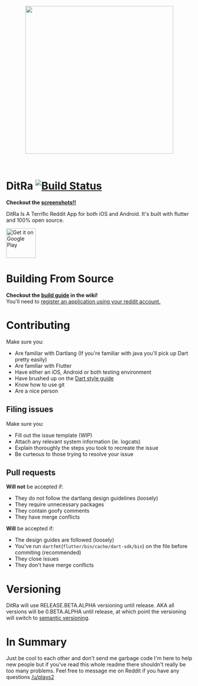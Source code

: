 <p align="center">
  <img src="https://github.com/TheNightmanCodeth/DitRa/raw/master/assets/banner.svg?sanitize=true" width=400/>
</p>  
</br>

# DitRa    [![Build Status](https://travis-ci.com/TheNightmanCodeth/DitRa.svg?branch=master)](https://travis-ci.com/TheNightmanCodeth/DitRa)

**Checkout the [screenshots!!](https://github.com/TheNightmanCodeth/DitRa/tree/master/graphics/screenshots)**

DitRa Is A Terrific Reddit App for both iOS and Android. It's built with flutter and 100% open source. 

<a href="https://play.google.com/store/apps/details?id=nmc.flutter.ditra">
    <img alt="Get it on Google Play"
        height="80"
        src="https://play.google.com/intl/en_us/badges/images/generic/en_badge_web_generic.png" />
</a>

# Building From Source

**Checkout the [build guide](https://github.com/TheNightmanCodeth/DitRa/wiki/Building) in the wiki!**  
You'll need to [register an application using your reddit account.](https://github.com/reddit-archive/reddit/wiki/OAuth2)

# Contributing
Make sure you:  

* Are familiar with Dartlang (If you're familiar with java you'll pick up Dart pretty easily)  
* Are familiar with Flutter  
* Have either an iOS, Android or both testing environment   
* Have brushed up on the [Dart style guide](https://www.dartlang.org/guides/language/effective-dart/style)  
* Know how to use git   
* Are a nice person  

## Filing issues
Make sure you:

* Fill out the issue template (WIP)
* Attach any relevant system information (ie. logcats)
* Explain thoroughly the steps you took to recreate the issue
* Be curteous to those trying to resolve your issue

## Pull requests

**Will not** be accepted if:

* They do not follow the dartlang design guidelines (loosely)
* They require unnecessary packages
* They contain goofy comments
* They have merge conflicts

**Will** be accepted if:  

* The design guides are followed (loosely)
* You've run `dartfmt`(`flutter/bin/cache/dart-sdk/bin`) on the file before commiting (recommended)
* They close issues 
* They don't have merge conflicts

# Versioning
DitRa will use RELEASE.BETA.ALPHA versioning until release. AKA all versions will be 0.BETA.ALPHA until release, at which point the versioning will switch to [semantic versioning](https://semver.org/).

# In Summary
Just be cool to each other and don't send me garbage code I'm here to help
new people but if you've read this whole readme there shouldn't really be
too many problems. Feel free to message me on Reddit if you have any questions
[/u/plays2](https://www.reddit.com/u/plays2)



